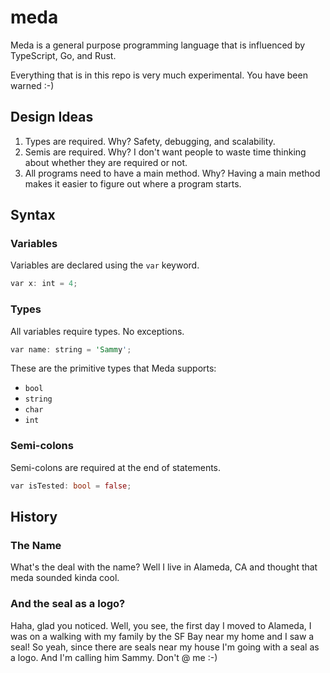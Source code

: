 # meda

Meda is a general purpose programming language that is influenced by TypeScript,
Go, and Rust.

Everything that is in this repo is very much experimental. You have been
 warned :-)

## Design Ideas

1. Types are required. Why? Safety, debugging, and scalability.
2. Semis are required. Why? I don't want people to waste time thinking about
 whether they are required or not.
3. All programs need to have a main method. Why? Having a main method makes it 
easier to figure out where a program starts.

## Syntax

### Variables

Variables are declared using the `var` keyword.

```rust
var x: int = 4;
```

### Types

All variables require types. No exceptions.

```rust
var name: string = 'Sammy';
```

These are the primitive types that Meda supports:

* `bool`
* `string`
* `char`
* `int`

### Semi-colons

Semi-colons are required at the end of statements.

```rust
var isTested: bool = false;
```

## History

### The Name

What's the deal with the name? Well I live in Alameda, CA and thought that meda
sounded kinda cool.

### And the seal as a logo?

Haha, glad you noticed. Well, you see, the first day I moved to Alameda, I was
on a walking with my family by the SF Bay near my home and I saw a seal! So yeah,
since there are seals near my house I'm going with a seal as a logo. And I'm
calling him Sammy. Don't @ me :-)
